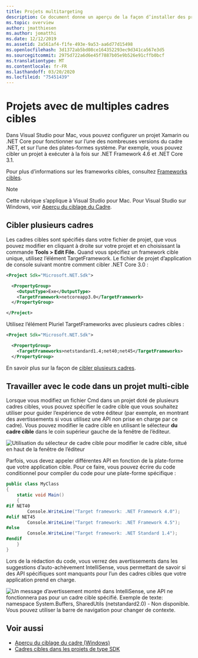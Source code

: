 ```yaml
---
title: Projets multitargeting
description: Ce document donne un aperçu de la façon d’installer des projets multi-ciblés dans Visual Studio pour Mac.
ms.topic: overview
author: jmatthiesen
ms.author: jomatthi
ms.date: 12/12/2019
ms.assetid: 2a561af4-f1fe-493e-9a53-aa6d77d15498
ms.openlocfilehash: 3d1372ab5bd08ce164352293ec9d341ca567e3d5
ms.sourcegitcommit: 2975d722a6d6e45f7887b05e9b526e91cffb0bcf
ms.translationtype: MT
ms.contentlocale: fr-FR
ms.lasthandoff: 03/20/2020
ms.locfileid: "75451439"
---
```

# <a name="projects-with-multiple-target-frameworks"></a>Projets avec de multiples cadres cibles
Dans Visual Studio pour Mac, vous pouvez configurer un projet Xamarin ou .NET Core pour fonctionner sur l’une des nombreuses versions du cadre .NET, et sur l’une des plates-formes système. Par exemple, vous pouvez cibler un projet à exécuter à la fois sur .NET Framework 4.6 et .NET Core 3.1. 

Pour plus d’informations sur les frameworks cibles, consultez [Frameworks cibles](/dotnet/standard/frameworks).

> [!NOTE] 
> Cette rubrique s’applique à Visual Studio pour Mac. Pour Visual Studio sur Windows, voir [Aperçu du ciblage du Cadre](/visualstudio/ide/visual-studio-multi-targeting-overview).

## <a name="targeting-multiple-frameworks"></a>Cibler plusieurs cadres

Les cadres cibles sont spécifiés dans votre fichier de projet, que vous pouvez modifier en cliquant à droite sur votre projet et en choisissant la commande **Tools > Edit File.** Quand vous spécifiez un framework cible unique, utilisez l’élément TargetFramework. Le fichier de projet d’application de console suivant montre comment cibler .NET Core 3.0 :

```XML
<Project Sdk="Microsoft.NET.Sdk">

  <PropertyGroup>
    <OutputType>Exe</OutputType>
    <TargetFramework>netcoreapp3.0</TargetFramework>
  </PropertyGroup>

</Project>
```

Utilisez l’élément Pluriel TargetFrameworks avec plusieurs cadres cibles :

```XML
<Project Sdk="Microsoft.NET.Sdk">

  <PropertyGroup>
    <TargetFrameworks>netstandard1.4;net40;net45</TargetFrameworks>
  </PropertyGroup>
```

En savoir plus sur la façon de [cibler plusieurs cadres](/dotnet/standard/frameworks#how-to-specify-target-frameworks).

## <a name="working-with-code-in-a-multi-target-project"></a>Travailler avec le code dans un projet multi-cible
Lorsque vous modifiez un fichier Cmd dans un projet doté de plusieurs cadres cibles, vous pouvez spécifier le cadre cible que vous souhaitez utiliser pour guider l’expérience de votre éditeur (par exemple, en montrant des avertissements si vous utilisez une API non prise en charge par ce cadre). Vous pouvez modifier le cadre cible en utilisant le sélecteur **du cadre cible** dans le coin supérieur gauche de la fenêtre de l’éditeur.

![Utilisation du sélecteur de cadre cible pour modifier le cadre cible, situé en haut de la fenêtre de l’éditeur](media/project-multitargeting-framework-selector.png)

Parfois, vous devez appeler différentes API en fonction de la plate-forme que votre application cible. Pour ce faire, vous pouvez écrire du code conditionnel pour compiler du code pour une plate-forme spécifique :

```C#
public class MyClass
{
    static void Main()
    {
#if NET40
        Console.WriteLine("Target framework: .NET Framework 4.0");
#elif NET45  
        Console.WriteLine("Target framework: .NET Framework 4.5");
#else
        Console.WriteLine("Target framework: .NET Standard 1.4");
#endif
    }
}
```

Lors de la rédaction du code, vous verrez des avertissements dans les suggestions d’auto-achèvement IntelliSense, vous permettant de savoir si des API spécifiques sont manquants pour l’un des cadres cibles que votre application prend en charge.

![Un message d’avertissement montré dans IntelliSense, une API ne fonctionnera pas pour un cadre cible spécifié. Exemple de texte: namespace System.Buffers, SharedUtils (netstandard2.0) - Non disponible. Vous pouvez utiliser la barre de navigation pour changer de contexte.](media/project-multitargeting-intellisense-warnings.png)

## <a name="see-also"></a>Voir aussi

- [Aperçu du ciblage du cadre (Windows)](/visualstudio/ide/visual-studio-multi-targeting-overview)
- [Cadres cibles dans les projets de type SDK](/dotnet/standard/frameworks#how-to-specify-target-frameworks)

